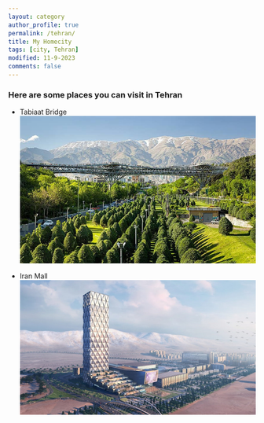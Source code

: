 ```yaml
---
layout: category
author_profile: true
permalink: /tehran/
title: My Homecity
tags: [city, Tehran]
modified: 11-9-2023
comments: false
---
```


### Here are some places you can visit in Tehran

- Tabiaat Bridge
![pic](assets/images/arefe/pol.jpg)

- Iran Mall
![mall](assets/images/arefe/mall.jpg)



